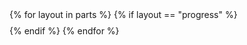 <div id="content">
{% for layout in parts %}
  {% if layout == "progress" %}
  <div style="display: inline-block; margin-top: 2px; margin-bottom: 2px; height: 5px; width: 100%;>
    <div id="prog" style="background: {{colour}}; width:{{progress}}%; height: 5px;"></div>
  </div>
  {% endif %}
{% endfor %}
</div>